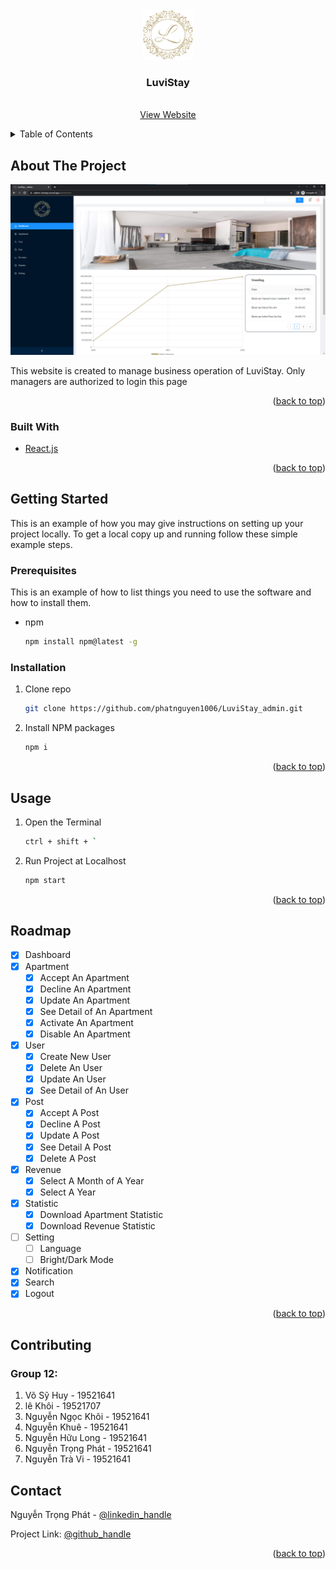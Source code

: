<div id="top"></div>
<!--
*** Thanks for checking out the Best-README-Template. If you have a suggestion
*** that would make this better, please fork the repo and create a pull request
*** or simply open an issue with the tag "enhancement".
*** Don't forget to give the project a star!
*** Thanks again! Now go create something AMAZING! :D
-->



<!-- PROJECT SHIELDS -->
<!--
*** I'm using markdown "reference style" links for readability.
*** Reference links are enclosed in brackets [ ] instead of parentheses ( ).
*** See the bottom of this document for the declaration of the reference variables
*** for contributors-url, forks-url, etc. This is an optional, concise syntax you may use.
*** https://www.markdownguide.org/basic-syntax/#reference-style-links
-->
<!-- [![Contributors][contributors-shield]][contributors-url]
[![Forks][forks-shield]][forks-url]
[![Stargazers][stars-shield]][stars-url]
[![Issues][issues-shield]][issues-url]
[![MIT License][license-shield]][license-url]
[![LinkedIn][linkedin-shield]][linkedin-url] -->



<!-- PROJECT LOGO -->
<br />
<div align="center">
  <a href="">
    <img src="public/images/logo-square-primary.png" alt="Logo" width="80" height="80">
  </a>

<h3 align="center">LuviStay</h3>

  <p align="center">
    <br />
    <a href="https://admin-luvistay.vercel.app">View Website</a>
    </p>
</div>



<!-- TABLE OF CONTENTS -->
<details>
  <summary>Table of Contents</summary>
  <ol>
    <li>
      <a href="#about-the-project">About The Project</a>
      <ul>
        <li><a href="#built-with">Built With</a></li>
      </ul>
    </li>
    <li>
      <a href="#getting-started">Getting Started</a>
      <ul>
        <li><a href="#installation">Prerequisites</a></li>
        <li><a href="#installation">Installation</a></li>
      </ul>
    </li>
    <li><a href="#usage">Usage</a></li>
    <li><a href="#roadmap">Roadmap</a></li>
    <li><a href="#contributing">Contributing</a></li>
    <li><a href="#contact">Contact</a></li>
  </ol>
</details>



<!-- ABOUT THE PROJECT -->
## About The Project

[![Product Name Screen Shot][product-screenshot]](https://admin-luvistay.vercel.app)

This website is created to manage business operation of LuviStay. Only managers are authorized to login this page

<!-- `github_username`, `repo_name`, `twitter_handle`, `linkedin_username`, `email_client`, `email`, `project_title`, `project_description` -->

<p align="right">(<a href="#top">back to top</a>)</p>



### Built With

* [React.js](https://reactjs.org/)
<!-- * [Vue.js](https://vuejs.org/)
* [Angular](https://angular.io/)
* [Svelte](https://svelte.dev/)
* [Laravel](https://laravel.com)
* [Bootstrap](https://getbootstrap.com)
* [JQuery](https://jquery.com) -->

<p align="right">(<a href="#top">back to top</a>)</p>



<!-- GETTING STARTED -->
## Getting Started

This is an example of how you may give instructions on setting up your project locally.
To get a local copy up and running follow these simple example steps.

### Prerequisites

This is an example of how to list things you need to use the software and how to install them.
* npm
  ```sh
  npm install npm@latest -g
  ```

### Installation

1. Clone repo
   ```sh
   git clone https://github.com/phatnguyen1006/LuviStay_admin.git
   ```
2. Install NPM packages
   ```sh
   npm i
   ```

<p align="right">(<a href="#top">back to top</a>)</p>



<!-- USAGE EXAMPLES -->
## Usage

1. Open the Terminal
    ```sh
    ctrl + shift + `
2. Run Project at Localhost
    ```sh
    npm start

<p align="right">(<a href="#top">back to top</a>)</p>



<!-- ROADMAP -->
## Roadmap

- [x] Dashboard
- [x] Apartment
    - [x] Accept An Apartment
    - [x] Decline An Apartment
    - [x] Update An Apartment
    - [x] See Detail of An Apartment
    - [x] Activate An Apartment
    - [x] Disable An Apartment
- [x] User
    - [x] Create New User
    - [x] Delete An User
    - [x] Update An User
    - [x] See Detail of An User
- [x] Post
    - [x] Accept A Post
    - [x] Decline A Post
    - [x] Update A Post
    - [x] See Detail A Post
    - [x] Delete A Post
- [x] Revenue
    - [x] Select A Month of A Year
    - [x] Select A Year
- [x] Statistic
    - [x] Download Apartment Statistic
    - [x] Download Revenue Statistic
- [ ] Setting
    - [ ] Language
    - [ ] Bright/Dark Mode
- [x] Notification
- [x] Search
- [x] Logout

<p align="right">(<a href="#top">back to top</a>)</p>



<!-- CONTRIBUTING -->
## Contributing

### Group 12:
<ol>
    <li>Võ Sỹ Huy - 19521641</li>
    <li>lê Khôi - 19521707</li>
    <li>Nguyễn Ngọc Khôi - 19521641</li>
    <li>Nguyễn Khuê - 19521641</li>
    <li>Nguyễn Hữu Long - 19521641</li>
    <li>Nguyễn Trọng Phát - 19521641</li>
    <li>Nguyễn Trà Vi - 19521641</li>
</ol>



<!-- CONTACT -->
## Contact

Nguyễn Trọng Phát - [@linkedin_handle](https://www.facebook.com/tsone.ylov)

Project Link: [@github_handle](https://github.com/phatnguyen1006/LuviStay_admin.git)

<p align="right">(<a href="#top">back to top</a>)</p>



<!-- MARKDOWN LINKS & IMAGES -->
<!-- https://www.markdownguide.org/basic-syntax/#reference-style-links -->
[contributors-shield]: https://img.shields.io/github/contributors/github_username/repo_name.svg?style=for-the-badge
[contributors-url]: https://github.com/github_username/repo_name/graphs/contributors
[forks-shield]: https://img.shields.io/github/forks/github_username/repo_name.svg?style=for-the-badge
[forks-url]: https://github.com/github_username/repo_name/network/members
[stars-shield]: https://img.shields.io/github/stars/github_username/repo_name.svg?style=for-the-badge
[stars-url]: https://github.com/github_username/repo_name/stargazers
[issues-shield]: https://img.shields.io/github/issues/github_username/repo_name.svg?style=for-the-badge
[issues-url]: https://github.com/github_username/repo_name/issues
[license-shield]: https://img.shields.io/github/license/github_username/repo_name.svg?style=for-the-badge
[license-url]: https://github.com/github_username/repo_name/blob/master/LICENSE.txt
[linkedin-shield]: https://img.shields.io/badge/-LinkedIn-black.svg?style=for-the-badge&logo=linkedin&colorB=555
[linkedin-url]: https://linkedin.com/in/linkedin_username
[product-screenshot]: public/images/ScreenShot_Project.png